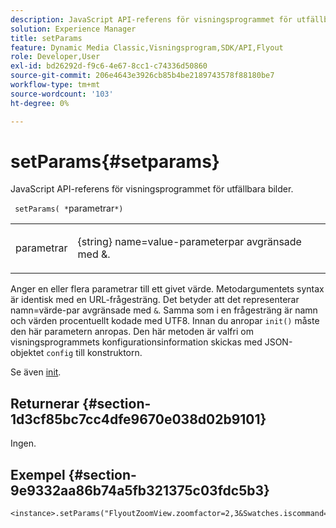 ```yaml
---
description: JavaScript API-referens för visningsprogrammet för utfällbara bilder.
solution: Experience Manager
title: setParams
feature: Dynamic Media Classic,Visningsprogram,SDK/API,Flyout
role: Developer,User
exl-id: bd26292d-f9c6-4e67-8cc1-c74336d50860
source-git-commit: 206e4643e3926cb85b4be2189743578f88180be7
workflow-type: tm+mt
source-wordcount: '103'
ht-degree: 0%

---
```


# setParams{#setparams}

JavaScript API-referens för visningsprogrammet för utfällbara bilder.

` setParams( *`parametrar`*)`

<table id="table_896DFF34A68A403DB93A6D597461A573"> 
 <tbody> 
  <tr> 
   <td colname="col1"> <p> <span class="codeph"> <span class="varname"> parametrar</span> </span> </p> </td> 
   <td colname="col2"> <p> <span class="codeph"> {string}</span> name=value-parameterpar avgränsade med  <span class="codeph"> &amp;</span>. </p> </td> 
  </tr> 
 </tbody> 
</table>

Anger en eller flera parametrar till ett givet värde. Metodargumentets syntax är identisk med en URL-frågesträng. Det betyder att det representerar namn=värde-par avgränsade med `&`. Samma som i en frågesträng är namn och värden procentuellt kodade med UTF8. Innan du anropar `init()` måste den här parametern anropas. Den här metoden är valfri om visningsprogrammets konfigurationsinformation skickas med JSON-objektet `config` till konstruktorn.

Se även [init](../../../c-html5-s7-aem-asset-viewers/c-html5-flyout-viewer-20-about/c-html5-flyout-viewer-20-javascriptapiref/r-html5-flyout-viewer-20-javascriptapiref-init.md#reference-8651640683fc4a538bfb660709d1a463).

## Returnerar {#section-1d3cf85bc7cc4dfe9670e038d02b9101}

Ingen.

## Exempel {#section-9e9332aa86b74a5fb321375c03fdc5b3}

```
<instance>.setParams("FlyoutZoomView.zoomfactor=2,3&Swatches.iscommand=op_sharpen%3d1")
```
